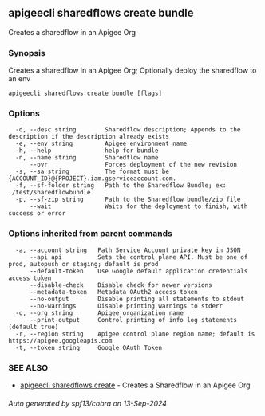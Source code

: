 ## apigeecli sharedflows create bundle

Creates a sharedflow in an Apigee Org

### Synopsis

Creates a sharedflow in an Apigee Org; Optionally deploy the sharedflow to an env

```
apigeecli sharedflows create bundle [flags]
```

### Options

```
  -d, --desc string        Sharedflow description; Appends to the description if the description already exists
  -e, --env string         Apigee environment name
  -h, --help               help for bundle
  -n, --name string        Sharedflow name
      --ovr                Forces deployment of the new revision
  -s, --sa string          The format must be {ACCOUNT_ID}@{PROJECT}.iam.gserviceaccount.com.
  -f, --sf-folder string   Path to the Sharedflow Bundle; ex: ./test/sharedflowbundle
  -p, --sf-zip string      Path to the Sharedflow bundle/zip file
      --wait               Waits for the deployment to finish, with success or error
```

### Options inherited from parent commands

```
  -a, --account string   Path Service Account private key in JSON
      --api api          Sets the control plane API. Must be one of prod, autopush or staging; default is prod
      --default-token    Use Google default application credentials access token
      --disable-check    Disable check for newer versions
      --metadata-token   Metadata OAuth2 access token
      --no-output        Disable printing all statements to stdout
      --no-warnings      Disable printing warnings to stderr
  -o, --org string       Apigee organization name
      --print-output     Control printing of info log statements (default true)
  -r, --region string    Apigee control plane region name; default is https://apigee.googleapis.com
  -t, --token string     Google OAuth Token
```

### SEE ALSO

* [apigeecli sharedflows create](apigeecli_sharedflows_create.md)	 - Creates a Sharedflow in an Apigee Org

###### Auto generated by spf13/cobra on 13-Sep-2024
